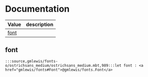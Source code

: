 # Documentation
|Value|description|
|---|---|
|[font](#font)||

## font

```moonbit
:::source,gmlewis/fonts-o/ostrichsans_medium/ostrichsans_medium.mbt,989:::let font : <a href="gmlewis/fonts#Font">@gmlewis/fonts.Font</a>
```

